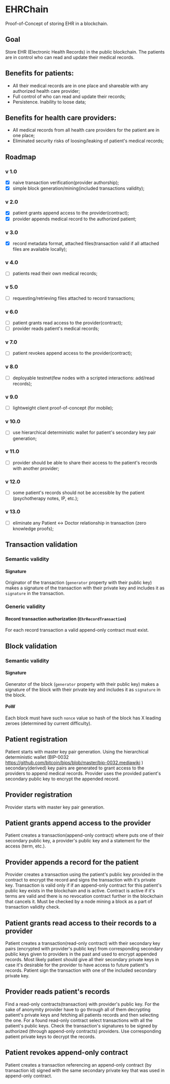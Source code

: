 # EHRChain
Proof-of-Concept of storing EHR in a blockchain.

## Goal
Store EHR (Electronic Health Records) in the public blockchain. The patients are in control who can read and update their medical records.

## Benefits for patients:
- All their medical records are in one place and shareable with any authorized health care provider;
- Full control of who can read and update their records;
- Persistence. Inability to loose data;

## Benefits for health care providers:
- All medical records from all health care providers for the patient are in one place;
- Eliminated security risks of loosing/leaking of patient's medical records;

## Roadmap
### v 1.0
- [x] naive transaction verification(provider authorship);
- [x] simple block generation/mining(included transactions validity);

### v 2.0
- [x] patient grants append access to the provider(contract);
- [x] provider appends medical record to the authorized patient;

### v 3.0
- [x] record metadata format, attached files(transaction valid if all attached files are available locally);

### v 4.0
- [ ] patients read their own medical records;

### v 5.0
- [ ] requesting/retrieving files attached to record transactions;

### v 6.0
- [ ] patient grants read access to the provider(contract);
- [ ] provider reads patient's medical records;

### v 7.0 
- [ ] patient revokes append access to the provider(contract);

### v 8.0
- [ ] deployable testnet(few nodes with a scripted interactions: add/read records);

### v 9.0
- [ ] lightweight client proof-of-concept (for mobile);

### v 10.0
- [ ] use hierarchical deterministic wallet for patient's secondary key pair generation;

### v 11.0
- [ ] provider should be able to share their access to the patient's records with another provider;

### v 12.0
- [ ] some patient's records should not be accessible by the patient (psychotherapy notes, IP, etc.);

### v 13.0 
- [ ] eliminate any Patient <-> Doctor relationship in transaction (zero knowledge proofs);

## Transaction validation
### Semantic validity 
#### Signature 
Originator of the transaction (`generator` property with their public key) makes a signature of the transaction with their private key and includes it as `signature` in the transaction.
### Generic validity
#### Record transaction authorization (`EhrRecordTransaction`)
For each record transaction a valid append-only contract must exist. 

## Block validation
### Semantic validity
#### Signature
Generator of the block (`generator` property with their public key) makes a signature of the block with their private key and includes it as `signature` in the block.
#### PoW
Each block must have such `nonce` value so hash of the block has X leading zeroes (determined by current difficulty).

## Patient registration
Patient starts with master key pair generation. 
Using the hierarchical deterministic wallet (BIP-0032 https://github.com/bitcoin/bips/blob/master/bip-0032.mediawiki ) secondary(derived) key pairs are generated to grant access to the providers to append medical records. Provider uses the provided patient's secondary public key to encrypt the appended record.

## Provider registration
Provider starts with master key pair generation. 

## Patient grants append access to the provider
Patient creates a transaction(append-only contract) where puts one of their secondary public key, a provider's public key and a statement for the access (term, etc.). 

## Provider appends a record for the patient
Provider creates a transaction using the patient's public key provided in the contract to encrypt the record and signs the transaction with it's private key. 
Transaction is valid only if if an append-only contract for this patient's public key exists in the blockchain and is active. Contract is active if it's terms are valid and there is no revocation contract further in the blockchain that cancels it. Must be checked by a node mining a block as a part of transaction validity check.

## Patient grants read access to their records to a provider
Patient creates a transaction(read-only contract) with their secondary key pairs (encrypted with provider's public key) from corresponding secondary public keys given to providers in the past and used to encrypt appended records. Most likely patient should give all their secondary private keys in case it's desirable for the provider to have access to future patient's records. Patient sign the transaction with one of the included secondary private key.

## Provider reads patient's records
Find a read-only contracts(transaction) with provider's public key. For the sake of anonymity provider have to go through all of them decrypting patient's private keys and fetching all patients records and then selecting the one. 
For a found read-only contract select transactions with all the patient's public keys. Check the transaction's signatures to be signed by authorized (through append-only contracts) providers. Use corresponding patient private keys to decrypt the records. 

## Patient revokes append-only contract
Patient creates a transaction referencing an append-only contract (by transaction id) signed with the same secondary private key that was used in append-only contract.

